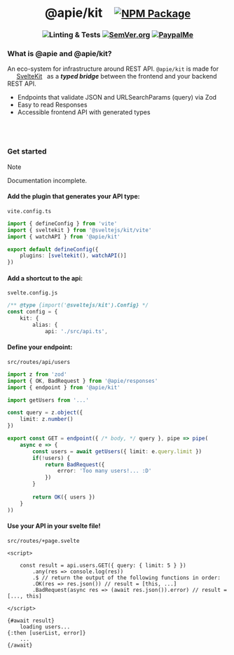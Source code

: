 <h1 align='center' vertical-align='baseline' >
@apie/kit
<small>
<img src="data:image/png;base64,iVBORw0KGgoAAAANSUhEUgAAAA8AAAAPCAQAAACR313BAAAAEUlEQVR42mNkwAsYR6WHmDQAEFkAEMvRoosAAAAASUVORK5CYII=" />
<a href='https://www.npmjs.com/package/@apie/kit' vertical-align='bottom' >
	<img src='https://img.shields.io/npm/v/%40apie%2Fkit?style=for-the-badge&logo=npm&label=%20' alt='NPM Package'/>
</a>
</small>
</h1>
<h3 align="center">

![Linting & Tests](https://github.com/refzlund/api-kit/actions/workflows/main.yml/badge.svg)
[![SemVer.org](https://img.shields.io/badge/Semantic_Versioning-v2-orange)](https://semver.org/)
[![PaypalMe](https://img.shields.io/badge/Donate-%40Refzlund-green?logo=paypal)](https://www.paypal.com/paypalme/refzlund)

</h3>

### What is @apie and @apie/kit?

An eco-system for infrastructure around REST API. `@apie/kit` is made for  <img src='https://upload.wikimedia.org/wikipedia/commons/thumb/1/1b/Svelte_Logo.svg/1200px-Svelte_Logo.svg.png' width=14> [SvelteKit](https://github.com/sveltejs/kit)  as a ***typed bridge*** between the frontend and your backend REST API.

- Endpoints that validate JSON and URLSearchParams (query) via Zod
- Easy to read Responses
- Accessible frontend API with generated types

<br>
<br>

### Get started

> [!NOTE]  
> Documentation incomplete.

#### Add the plugin that generates your API type:

`vite.config.ts`
```ts
import { defineConfig } from 'vite'
import { sveltekit } from '@sveltejs/kit/vite'
import { watchAPI } from '@apie/kit'

export default defineConfig({
	plugins: [sveltekit(), watchAPI()]
})
```

#### Add a shortcut to the api:

`svelte.config.js`
```ts
/** @type {import('@sveltejs/kit').Config} */
const config = {
	kit: {
		alias: {
			api: './src/api.ts',
```

#### Define your endpoint:

`src/routes/api/users`
```ts
import z from 'zod'
import { OK, BadRequest } from '@apie/responses'
import { endpoint } from '@apie/kit'

import getUsers from '...'

const query = z.object({
	limit: z.number()
})

export const GET = endpoint({ /* body, */ query }, pipe => pipe(
	async e => {
		const users = await getUsers({ limit: e.query.limit })
		if(!users) {
			return BadRequest({
				error: 'Too many users!... :D'
			})
		}
		
		return OK({ users })
	}
))
```

#### Use your API in your svelte file!

`src/routes/+page.svelte`
```svelte
<script>

	const result = api.users.GET({ query: { limit: 5 } })
		.any(res => console.log(res))
		.$ // return the output of the following functions in order:
		.OK(res => res.json()) // result = [this, ...]
		.BadRequest(async res => (await res.json()).error) // result = [..., this]

</script>

{#await result}
	loading users...
{:then [userList, error]}
	...
{/await}

```